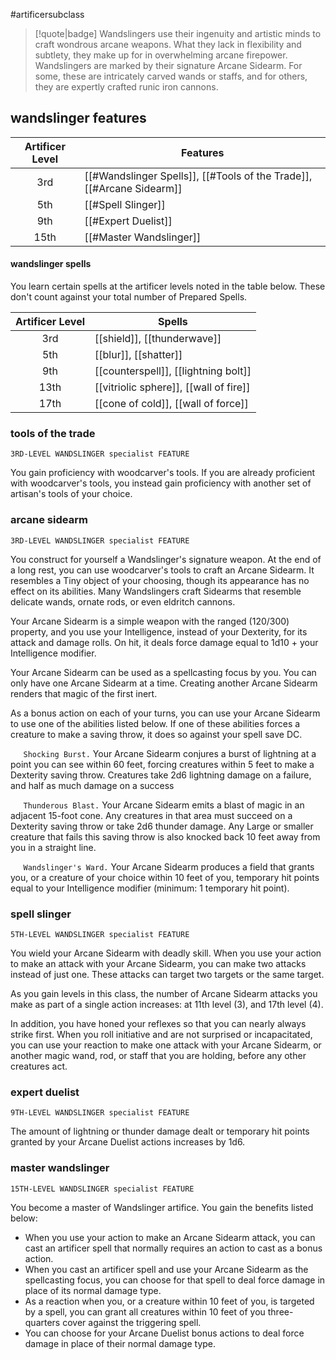 #artificersubclass

> [!quote|badge] 
> Wandslingers use their ingenuity and artistic minds to craft wondrous arcane weapons. What they lack in flexibility and subtlety, they make up for in overwhelming arcane firepower. Wandslingers are marked by their signature Arcane Sidearm. For some, these are intricately carved wands or staffs, and for others, they are expertly crafted runic iron cannons.
## wandslinger features
| **Artificer Level** | **Features**                                                          |
| :-----------------: | --------------------------------------------------------------------- |
|         3rd         | [[#Wandslinger Spells]], [[#Tools of the Trade]], [[#Arcane Sidearm]] |
|         5th         | [[#Spell Slinger]]                                                    |
|         9th         | [[#Expert Duelist]]                                                   |
|        15th         | [[#Master Wandslinger]]                                               |
#### wandslinger spells
You learn certain spells at the artificer levels noted in the table below. These don't count against your total number of Prepared Spells.

| **Artificer Level** | **Spells**                             |
| :-----------------: | -------------------------------------- |
|         3rd         | [[shield]], [[thunderwave]]            |
|         5th         | [[blur]], [[shatter]]                  |
|         9th         | [[counterspell]], [[lightning bolt]]   |
|        13th         | [[vitriolic sphere]], [[wall of fire]] |
|        17th         | [[cone of cold]], [[wall of force]]    |
### tools of the trade
`3RD-LEVEL WANDSLINGER specialist FEATURE`

You gain proficiency with woodcarver's tools. If you are already proficient with woodcarver's tools, you instead gain proficiency with another set of artisan's tools of your choice.
### arcane sidearm
`3RD-LEVEL WANDSLINGER specialist FEATURE`

You construct for yourself a Wandslinger's signature weapon. At the end of a long rest, you can use woodcarver's tools to craft an Arcane Sidearm. It resembles a Tiny object of your choosing, though its appearance has no effect on its abilities. Many Wandslingers craft Sidearms that resemble delicate wands, ornate rods, or even eldritch cannons. 

Your Arcane Sidearm is a simple weapon with the ranged (120/300) property, and you use your Intelligence, instead of your Dexterity, for its attack and damage rolls. On hit, it deals force damage equal to 1d10 + your Intelligence modifier. 

Your Arcane Sidearm can be used as a spellcasting focus by you. You can only have one Arcane Sidearm at a time. Creating another Arcane Sidearm renders that magic of the first inert.

As a bonus action on each of your turns, you can use your Arcane Sidearm to use one of the abilities listed below. If one of these abilities forces a creature to make a saving throw, it does so against your spell save DC.

$\quad$ `Shocking Burst.` Your Arcane Sidearm conjures a burst of lightning at a point you can see within 60 feet, forcing creatures within 5 feet to make a Dexterity saving throw. Creatures take 2d6 lightning damage on a failure, and half as much damage on a success

$\quad$ `Thunderous Blast.` Your Arcane Sidearm emits a blast of magic in an adjacent 15-foot cone. Any creatures in that area must succeed on a Dexterity saving throw or take 2d6 thunder damage. Any Large or smaller creature that fails this saving throw is also knocked back 10 feet away from you in a straight line.

$\quad$ `Wandslinger's Ward.` Your Arcane Sidearm produces a field that grants you, or a creature of your choice within 10 feet of you, temporary hit points equal to your Intelligence modifier (minimum: 1 temporary hit point).
### spell slinger
`5TH-LEVEL WANDSLINGER specialist FEATURE`

You wield your Arcane Sidearm with deadly skill. When you use your action to make an attack with your Arcane Sidearm, you can make two attacks instead of just one. These attacks can target two targets or the same target. 

As you gain levels in this class, the number of Arcane Sidearm attacks you make as part of a single action increases: at 11th level (3), and 17th level (4).

In addition, you have honed your reflexes so that you can nearly always strike first. When you roll initiative and are not surprised or incapacitated, you can use your reaction to make one attack with your Arcane Sidearm, or another magic wand, rod, or staff that you are holding, before any other creatures act.
### expert duelist
`9TH-LEVEL WANDSLINGER specialist FEATURE`

The amount of lightning or thunder damage dealt or temporary hit points granted by your Arcane Duelist actions increases by 1d6.
### master wandslinger
`15TH-LEVEL WANDSLINGER specialist FEATURE`

You become a master of Wandslinger artifice. You gain the benefits listed below:

- When you use your action to make an Arcane Sidearm attack, you can cast an artificer spell that normally requires an action to cast as a bonus action.
- When you cast an artificer spell and use your Arcane Sidearm as the spellcasting focus, you can choose for that spell to deal force damage in place of its normal damage type.
- As a reaction when you, or a creature within 10 feet of you, is targeted by a spell, you can grant all creatures within 10 feet of you three-quarters cover against the triggering spell.
- You can choose for your Arcane Duelist bonus actions to deal force damage in place of their normal damage type.